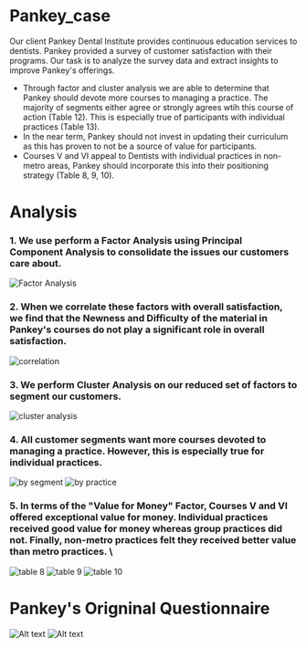 # Pankey_case
Our client Pankey Dental Institute provides continuous education services to dentists. Pankey provided a survey of customer satisfaction with their programs. Our task is to analyze the survey data and extract insights to improve Pankey's offerings. 

- Through factor and cluster analysis we are able to determine that Pankey should devote more courses to managing a practice. The majority of segments either agree or strongly agrees wtih this course of action (Table 12). This is especially true of participants with individual practices (Table 13). 
- In the near term, Pankey should not invest in updating their curriculum as this has proven to not be a source of value for participants.
- Courses V and VI appeal to Dentists with individual practices in non-metro areas, Pankey should incorporate this into their positioning strategy (Table 8, 9, 10).





# Analysis

### 1. We use perform a **Factor Analysis** using **Principal Component Analysis** to consolidate the issues our customers care about.
![Factor Analysis](https://github.com/alexlampros/Pankey_case/blob/main/Factor%20Analysis.png)

### 2. When we correlate these factors with overall satisfaction, we find that the Newness and Difficulty of the material in Pankey's courses do not play a significant role in overall satisfaction. 
![correlation](https://github.com/alexlampros/Pankey_case/blob/main/Correlation%20Analysis.png)

### 3. We perform **Cluster Analysis** on our reduced set of factors to segment our customers. 
![cluster analysis](https://github.com/alexlampros/Pankey_case/blob/main/cluster%20analysis.png)

### 4. All customer segments want more courses devoted to managing a practice. However, this is especially true for individual practices. 
![by segment](https://github.com/alexlampros/Pankey_case/blob/main/improvement%20by%20segment.png)
![by practice](https://github.com/alexlampros/Pankey_case/blob/main/improvement%20by%20practice%20type.png)

### 5. In terms of the "Value for Money" Factor, Courses V and VI offered exceptional value for money. Individual practices received good value for money whereas group practices did not. Finally, non-metro practices felt they received better value than metro practices. \
![table 8](https://github.com/alexlampros/Pankey_case/blob/main/Table%208.png)
![table 9](https://github.com/alexlampros/Pankey_case/blob/main/Table%209.png)
![table 10](https://github.com/alexlampros/Pankey_case/blob/main/Table%2010.png)







# Pankey's Origninal Questionnaire
![Alt text](https://github.com/alexlampros/Pankey_case/blob/main/pankey%20survey%201.png)
![Alt text](https://github.com/alexlampros/Pankey_case/blob/main/pankey%20survey%202.png)

